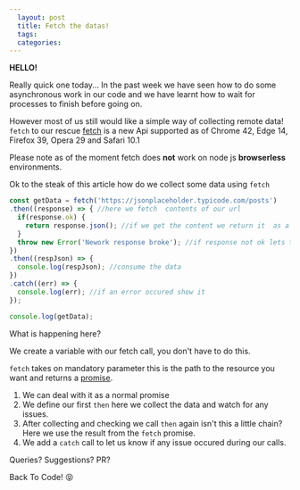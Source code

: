 ```yaml
---
  layout: post
  title: Fetch the datas!
  tags:
  categories:
---
```


**HELLO!**

Really quick one today...
In the past week we have seen how to do some asynchronous work in our code and we have learnt how to wait for processes to finish before going on.

However most of us still would like a simple way of collecting remote data! `fetch` to our rescue [fetch](https://developer.mozilla.org/en/docs/Web/API/Fetch_API) is a new Api supported as of Chrome 42, Edge 14, Firefox 39, Opera 29 and Safari 10.1

Please note as of the moment fetch does **not** work on node js **browserless** environments.

Ok to the steak of this article how do we collect some data using `fetch`
```javascript
const getData = fetch('https://jsonplaceholder.typicode.com/posts')
.then((response) => { //here we fetch  contents of our url
  if(response.ok) {
    return response.json(); //if we get the content we return it  as a json object
  }
  throw new Error('Nework response broke'); //if response not ok lets throw an error
})
.then((respJson) => {
  console.log(respJson); //consume the data
})
.catch((err) => {
  console.log(err); //if an error occured show it
});

console.log(getData);
```

What is happening here?

We create a variable with our fetch call, you don't have to do this.

`fetch` takes on mandatory parameter this is the path to the resource you want and returns a [promise](https://zacck.github.io/node/2017/03/28/Send-Promises-for-Weather.html).

 1. We can deal with it as a normal promise
 2. We define our first `then` here we collect the data and watch for any issues.
 3. After collecting and checking we call `then` again isn't this a little chain? Here we use the result from the `fetch` promise.
 4. We add a `catch` call to let us know if any issue occured during our calls.

Queries? Suggestions? PR?

Back To Code! &#x1f61d;
